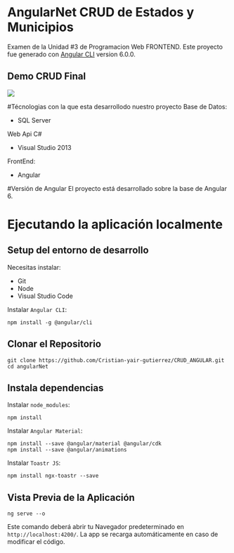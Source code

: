 # AngularNet CRUD de Estados y Municipios
Examen de la Unidad #3 de Programacion Web FRONTEND.
Este proyecto fue generado con [Angular CLI](https://github.com/angular/angular-cli) version 6.0.0.


## Demo CRUD Final
![](https://github.com/Cristian-yair-gutierrez/CRUD_ANGULAR/CRUD.gif)

#Técnologias con la que esta desarrollodo nuestro proyecto
Base de Datos:
* SQL Server

Web Api C#
* Visual Studio 2013

FrontEnd:
* Angular 

#Versión de Angular
El proyecto está desarrollado sobre la base de Angular 6.

# Ejecutando la aplicación localmente
## Setup del entorno de desarrollo
Necesitas instalar:
* Git
* Node
* Visual Studio Code

Instalar `Angular CLI`:
```
npm install -g @angular/cli
```

## Clonar el Repositorio
```
git clone https://github.com/Cristian-yair-gutierrez/CRUD_ANGULAR.git
cd angularNet
```

## Instala dependencias
Instalar `node_modules`:
```
npm install
```
Instalar `Angular Material`:
```
npm install --save @angular/material @angular/cdk
npm install --save @angular/animations
```
Instalar `Toastr JS`:
```
npm install ngx-toastr --save
```

## Vista Previa de la Aplicación

```
ng serve --o
```
Este comando deberá abrir tu Navegador predeterminado en `http://localhost:4200/`. La app se recarga automáticamente en caso de modificar el código.